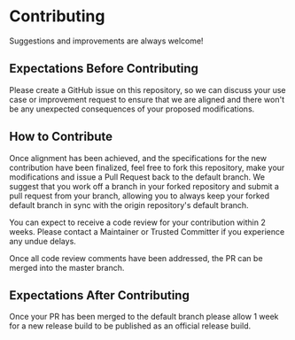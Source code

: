 # **Contributing**

Suggestions and improvements are always welcome! 

## **Expectations Before Contributing**

Please create a GitHub issue on this repository, so we can discuss your use case or
improvement request to ensure that we are aligned and there won't be any unexpected
consequences of your proposed modifications. 

## **How to Contribute**

Once alignment has been achieved, and the specifications for the new contribution
have been finalized, feel free to fork this repository, make your modifications and
issue a Pull Request back to the default branch. We suggest that you work off a branch
in your forked repository and submit a pull request from your branch, allowing you to
always keep your forked default branch in sync with the origin repository's default branch.

You can expect to receive a code review for your contribution within 2 weeks. Please
contact a Maintainer or Trusted Committer if you experience any undue delays. 

Once all code review comments have been addressed, the PR can be merged into the master
branch.

## **Expectations After Contributing**

Once your PR has been merged to the default branch please allow 1 week for a new release
build to be published as an official release build. 



